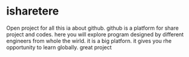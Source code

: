 # isharetere
Open project for all
this ia about github.
github is a platform for share project and codes.
here you will explore program designed by different engineers from whole the wirld.
it is a big platforn.
it gives you rhe opportunity to learn globally.
 great project
